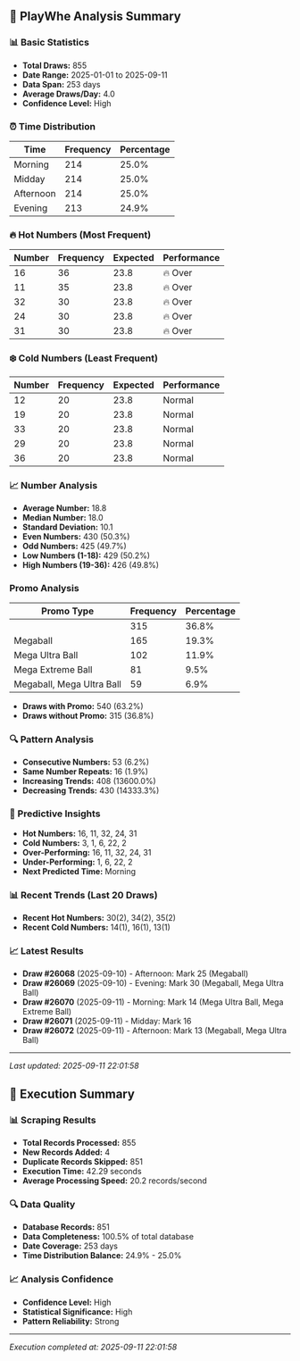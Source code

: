 
## 🎯 PlayWhe Analysis Summary

### 📊 Basic Statistics
- **Total Draws:** 855
- **Date Range:** 2025-01-01 to 2025-09-11
- **Data Span:** 253 days
- **Average Draws/Day:** 4.0
- **Confidence Level:** High

### ⏰ Time Distribution
| Time | Frequency | Percentage |
|------|-----------|------------|
| Morning | 214 | 25.0% |
| Midday | 214 | 25.0% |
| Afternoon | 214 | 25.0% |
| Evening | 213 | 24.9% |

### 🔥 Hot Numbers (Most Frequent)
| Number | Frequency | Expected | Performance |
|--------|-----------|----------|-------------|
| 16 | 36 | 23.8 | 🔥 Over |
| 11 | 35 | 23.8 | 🔥 Over |
| 32 | 30 | 23.8 | 🔥 Over |
| 24 | 30 | 23.8 | 🔥 Over |
| 31 | 30 | 23.8 | 🔥 Over |

### ❄️ Cold Numbers (Least Frequent)
| Number | Frequency | Expected | Performance |
|--------|-----------|----------|-------------|
| 12 | 20 | 23.8 | Normal |
| 19 | 20 | 23.8 | Normal |
| 33 | 20 | 23.8 | Normal |
| 29 | 20 | 23.8 | Normal |
| 36 | 20 | 23.8 | Normal |

### 📈 Number Analysis
- **Average Number:** 18.8
- **Median Number:** 18.0
- **Standard Deviation:** 10.1
- **Even Numbers:** 430 (50.3%)
- **Odd Numbers:** 425 (49.7%)
- **Low Numbers (1-18):** 429 (50.2%)
- **High Numbers (19-36):** 426 (49.8%)

###  Promo Analysis
| Promo Type | Frequency | Percentage |
|------------|-----------|------------|
|  | 315 | 36.8% |
| Megaball | 165 | 19.3% |
| Mega Ultra Ball | 102 | 11.9% |
| Mega Extreme Ball | 81 | 9.5% |
| Megaball, Mega Ultra Ball | 59 | 6.9% |
- **Draws with Promo:** 540 (63.2%)
- **Draws without Promo:** 315 (36.8%)

### 🔍 Pattern Analysis
- **Consecutive Numbers:** 53 (6.2%)
- **Same Number Repeats:** 16 (1.9%)
- **Increasing Trends:** 408 (13600.0%)
- **Decreasing Trends:** 430 (14333.3%)

### 🔮 Predictive Insights
- **Hot Numbers:** 16, 11, 32, 24, 31
- **Cold Numbers:** 3, 1, 6, 22, 2
- **Over-Performing:** 16, 11, 32, 24, 31
- **Under-Performing:** 1, 6, 22, 2
- **Next Predicted Time:** Morning

### 📊 Recent Trends (Last 20 Draws)
- **Recent Hot Numbers:** 30(2), 34(2), 35(2)
- **Recent Cold Numbers:** 14(1), 16(1), 13(1)

### 📈 Latest Results
- **Draw #26068** (2025-09-10) - Afternoon: Mark 25 (Megaball)
- **Draw #26069** (2025-09-10) - Evening: Mark 30 (Megaball, Mega Ultra Ball)
- **Draw #26070** (2025-09-11) - Morning: Mark 14 (Mega Ultra Ball, Mega Extreme Ball)
- **Draw #26071** (2025-09-11) - Midday: Mark 16 
- **Draw #26072** (2025-09-11) - Afternoon: Mark 13 (Megaball, Mega Ultra Ball)

---
*Last updated: 2025-09-11 22:01:58*

## 🚀 Execution Summary

### 📊 Scraping Results
- **Total Records Processed:** 855
- **New Records Added:** 4
- **Duplicate Records Skipped:** 851
- **Execution Time:** 42.29 seconds
- **Average Processing Speed:** 20.2 records/second

### 🔍 Data Quality
- **Database Records:** 851
- **Data Completeness:** 100.5% of total database
- **Date Coverage:** 253 days
- **Time Distribution Balance:** 24.9% - 25.0%

### 📈 Analysis Confidence
- **Confidence Level:** High
- **Statistical Significance:** High
- **Pattern Reliability:** Strong

---
*Execution completed at: 2025-09-11 22:01:58*
